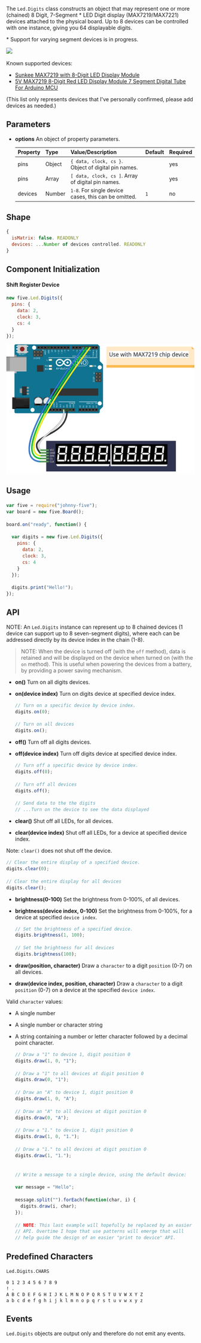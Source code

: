 The `Led.Digits` class constructs an object that may represent one or more (chained) 8 Digit, 7-Segment \* LED Digit display (MAX7219/MAX7221) devices attached to the physical board. Up to 8 devices can be controlled with one instance, giving you 64 displayable digits.

\* Support for varying segment devices is in progress.

![](http://ecx.images-amazon.com/images/I/61LJiwBPXHL._SL1500_.jpg)


Known supported devices: 

- [Sunkee MAX7219 with 8-Digit LED Display Module](http://www.amazon.com/Sunkee-MAX7219-8-Digit-Display-Module/dp/B00D3J04JC/)
- [5V MAX7219 8-Digit Red LED Display Module 7 Segment Digital Tube For Arduino MCU](http://www.amazon.com/MAX7219-8-Digit-Display-Segment-Digital/dp/B00IHQ7STK)

(This list only represents devices that I've personally confirmed, please add devices as needed.)


## Parameters

- **options** An object of property parameters.

  | Property | Type   | Value/Description                 |Default| Required |
  |----------|--------|-----------------------------------|---------------------------------|----------|
  | pins     | Object | `{ data, clock, cs }`. Object of digital pin names.                                             || yes      |
  | pins          | Array | `[ data, clock, cs ]`. Array of digital pin names.                                              || yes      |
  | devices       | Number | `1-8`. For single device cases, this can be omitted. | `1` | no       |



## Shape

```js
{ 
  isMatrix: false. READONLY
  devices: ...Number of devices controlled. READONLY
}
```

## Component Initialization

#### Shift Register Device

```js
new five.Led.Digits({
  pins: {
    data: 2,
    clock: 3,
    cs: 4
  }
});
```

![Led.Digits](https://github.com/rwaldron/johnny-five/raw/master/docs/breadboard/led-digits-clock.png)




## Usage

```js
var five = require("johnny-five");
var board = new five.Board();

board.on("ready", function() {

  var digits = new five.Led.Digits({
    pins: {
      data: 2,
      clock: 3,
      cs: 4
    }
  });

  digits.print("Hello!");
});
```


## API

NOTE: An `Led.Digits` instance can represent up to 8 chained devices (1 device can support up to 8 seven-segment digits), where each can be addressed directly by its device index in the chain (1-8).

> NOTE: When the device is turned off (with the `off` method), data is retained and will be displayed on the device when turned on (with the `on` method). This is useful when powering the devices from a battery, by providing a power saving mechanism.

- **on()** Turn on all digits devices.
- **on(device index)** Turn on digits device at specified device index.

  ```js
  // Turn on a specific device by device index.
  digits.on(0);

  // Turn on all devices
  digits.on();
  ```

- **off()** Turn off all digits devices.
- **off(device index)** Turn off digits device at specified device index.

  ```js
  // Turn off a specific device by device index.
  digits.off(0);

  // Turn off all devices
  digits.off();

  // Send data to the the digits
  // ...Turn on the device to see the data displayed
  ```


- **clear()** Shut off all LEDs, for all devices.
- **clear(device index)** Shut off all LEDs, for a device at specified device index.

Note: `clear()` does not shut off the device.

  ```js
  // Clear the entire display of a specified device.
  digits.clear(0);

  // Clear the entire display for all devices
  digits.clear();
  ```


- **brightness(0-100)** Set the brightness from 0-100%, of all devices.
- **brightness(device index, 0-100)** Set the brightness from 0-100%, for a device at specified `device index`.


  ```js
  // Set the brightness of a specified device.
  digits.brightness(1, 100);

  // Set the brightness for all devices
  digits.brightness(100);
  ```


- **draw(position, character)** Draw a `character` to a digit `position` (0-7) on all devices.
- **draw(device index, position, character)** Draw a `character` to a digit `position` (0-7) on a device at the specified `device index`.

Valid `character` values: 

- A single number
- A single number or character string
- A string containing a number or letter character followed by a decimal point character.


  ```js
  // Draw a "1" to device 1, digit position 0
  digits.draw(1, 0, "1");

  // Draw a "1" to all devices at digit position 0
  digits.draw(0, "1");

  // Draw an "A" to device 1, digit position 0
  digits.draw(1, 0, "A");

  // Draw an "A" to all devices at digit position 0
  digits.draw(0, "A");

  // Draw a "1." to device 1, digit position 0
  digits.draw(1, 0, "1.");

  // Draw a "1." to all devices at digit position 0
  digits.draw(1, "1.");


  // Write a message to a single device, using the default device:

  var message = "Hello";

  message.split("").forEach(function(char, i) {
    digits.draw(i, char);
  });

  // NOTE: This last example will hopefully be replaced by an easier 
  // API. Overtime I hope that use patterns will emerge that will 
  // help guide the design of an easier "print to device" API.
  ```


## Predefined Characters

`Led.Digits.CHARS`

```
0 1 2 3 4 5 6 7 8 9   
! .
A B C D E F G H I J K L M N O P Q R S T U V W X Y Z
a b c d e f g h i j k l m n o p q r s t u v w x y z
```


## Events

`Led.Digits` objects are output only and therefore do not emit any events.
